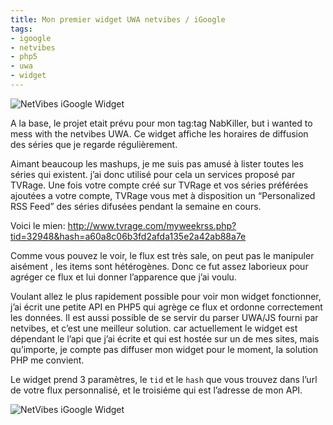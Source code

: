 ```yaml
---
title: Mon premier widget UWA netvibes / iGoogle
tags:
- igoogle
- netvibes
- php5
- uwa
- widget
---
```


![NetVibes iGoogle Widget](/img/personal/posts/netvibes.jpg "NetVibes iGoogle Widget")

A la base, le projet etait prévu pour mon tag:tag NabKiller, but i wanted to mess with the netvibes UWA. Ce widget affiche les horaires de diffusion des séries que je regarde régulièrement.

Aimant beaucoup les mashups, je me suis pas amusé à lister toutes les séries qui existent. j’ai donc utilisé pour cela un services proposé par TVRage. Une fois votre compte créé sur TVRage et vos séries préférées ajoutées a votre compte, TVRage vous met à disposition un “Personalized RSS Feed” des séries difusées pendant la semaine en cours.

Voici le mien:
http://www.tvrage.com/myweekrss.php?tid=32948&hash=a60a8c06b3fd2afda135e2a42ab88a7e

Comme vous pouvez le voir, le flux est très sale, on peut pas le manipuler aisément , les items sont hétérogènes. Donc ce fut assez laborieux pour agréger ce flux et lui donner l’apparence que j’ai voulu.

Voulant allez le plus rapidement possible pour voir mon widget fonctionner, j’ai écrit une petite API en PHP5 qui agrège ce flux et ordonne correctement les données. Il est aussi possible de se servir du parser UWA/JS fourni par netvibes, et c’est une meilleur solution. car actuellement le widget est dépendant le l’api que j’ai écrite et qui est hostée sur un de mes sites, mais qu’importe, je compte pas diffuser mon widget pour le moment, la solution PHP me convient.

Le widget prend 3 paramètres, le `tid` et le `hash` que vous trouvez dans l’url de votre flux personnalisé, et le troisiéme qui est l’adresse de mon API.

![NetVibes iGoogle Widget](/img/personal/posts/netvibes-param.jpg "NetVibes iGoogle Widget")